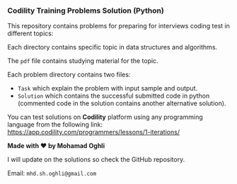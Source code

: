 ### Codility Training Problems Solution (Python)

This repository contains problems for preparing for interviews coding test in different topics:

Each directory contains specific topic in data structures and algorithms.

The `pdf` file contains studying material for the topic.

Each problem directory contains two files:
* `Task` which explain the problem with input sample and output.
* `Solution` which contains the successful submitted code in python (commented code in the solution contains another alternative solution).

You can test solutions on **Codility** platform using any programming language from the following link:
https://app.codility.com/programmers/lessons/1-iterations/

**Made with ❤ by Mohamad Oghli**

I will update on the solutions so check the GitHub repository.

Email: `mhd.sh.oghli@gmail.com`